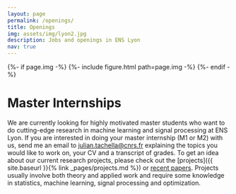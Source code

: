 ```yaml
---
layout: page
permalink: /openings/
title: Openings
img: assets/img/lyon2.jpg
description: Jobs and openings in ENS Lyon
nav: true
---
```


{%- if page.img -%}
  {%- include figure.html 
    path=page.img -%}
{%- endif -%}


# Master Internships

We are currently looking for highly motivated master students who want to do cutting-edge research in machine learning and signal processing at ENS Lyon. If you are interested in doing your master internship (M1 or M2) with us, send me an email to julian.tachella@cnrs.fr explaining the topics you would like to work on, your CV and a transcript of grades. To get an idea about our current research projects, please check out the [projects]({{ site.baseurl }}{% link _pages/projects.md %}) or [recent papers](https://scholar.google.co.uk/citations?user=u_hH-fUAAAAJ&hl=en). Projects usually involve both theory and applied work and require some knowledge in statistics, machine learning, signal processing and optimization.
